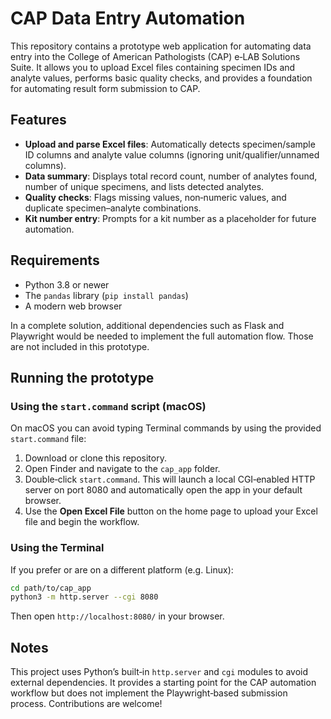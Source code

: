 # CAP Data Entry Automation

This repository contains a prototype web application for automating data entry into the College of American Pathologists (CAP) e‑LAB Solutions Suite.  It allows you to upload Excel files containing specimen IDs and analyte values, performs basic quality checks, and provides a foundation for automating result form submission to CAP.

## Features

* **Upload and parse Excel files**: Automatically detects specimen/sample ID columns and analyte value columns (ignoring unit/qualifier/unnamed columns).
* **Data summary**: Displays total record count, number of analytes found, number of unique specimens, and lists detected analytes.
* **Quality checks**: Flags missing values, non‑numeric values, and duplicate specimen–analyte combinations.
* **Kit number entry**: Prompts for a kit number as a placeholder for future automation.

## Requirements

* Python 3.8 or newer
* The `pandas` library (`pip install pandas`)
* A modern web browser

In a complete solution, additional dependencies such as Flask and Playwright would be needed to implement the full automation flow.  Those are not included in this prototype.

## Running the prototype

### Using the `start.command` script (macOS)

On macOS you can avoid typing Terminal commands by using the provided `start.command` file:

1. Download or clone this repository.
2. Open Finder and navigate to the `cap_app` folder.
3. Double‑click `start.command`.  This will launch a local CGI‑enabled HTTP server on port 8080 and automatically open the app in your default browser.
4. Use the **Open Excel File** button on the home page to upload your Excel file and begin the workflow.

### Using the Terminal

If you prefer or are on a different platform (e.g. Linux):

```bash
cd path/to/cap_app
python3 -m http.server --cgi 8080
```

Then open `http://localhost:8080/` in your browser.

## Notes

This project uses Python’s built‑in `http.server` and `cgi` modules to avoid external dependencies.  It provides a starting point for the CAP automation workflow but does not implement the Playwright‑based submission process.  Contributions are welcome!